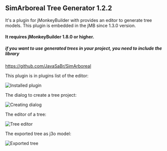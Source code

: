 
## SimArboreal Tree Generator 1.2.2

It's a plugin for jMonkeyBuilder with provides an editor to generate tree models.
This plugin is embedded in the jMB since 1.3.0 version.

#### It requires jMonkeyBuilder 1.8.0 or higher.

##### if you want to use generated trees in your project, you need to include the library
https://github.com/JavaSaBr/SimArboreal

This plugin is in plugins list of the editor:

![Installed plugin](http://i.imgur.com/nTWXgs2.png)

The dialog to create a tree project:

![Creating dialog](http://i.imgur.com/S16INv4.png)

The editor of a tree:

![Tree editor](http://i.imgur.com/fl3XUPt.png)

The exported tree as j3o model:

![Exported tree](http://i.imgur.com/okO4k4A.png)
